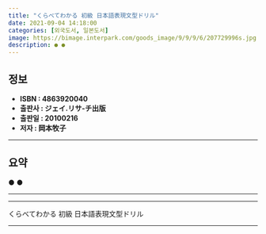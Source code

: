 ```yaml
---
title: "くらべてわかる 初級 日本語表現文型ドリル"
date: 2021-09-04 14:18:00
categories: [외국도서, 일본도서]
image: https://bimage.interpark.com/goods_image/9/9/9/6/207729996s.jpg
description: ● ●
---
```


## **정보**

- **ISBN : 4863920040**
- **출판사 : ジェイ.リサ-チ出版**
- **출판일 : 20100216**
- **저자 : 岡本牧子**

------



## **요약**

●  ●  

------



------


くらべてわかる 初級 日本語表現文型ドリル 

------


